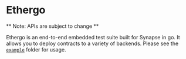 # Ethergo

** Note: APIs are subject to change **

Ethergo is an end-to-end embedded test suite built for Synapse in go. It allows you to deploy contracts to a variety of backends. Please see the [`example`](./example) folder for usage.
